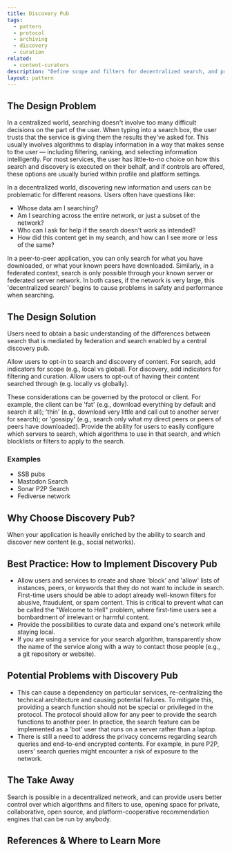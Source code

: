 ```yaml
---
title: Discovery Pub
tags:
  - pattern
  - protocol
  - archiving
  - discovery
  - curation
related:
  - content-curators
description: "Define scope and filters for decentralized search, and provide users better control over which algorithms and filters to use."
layout: pattern
---
```


## The Design Problem

In a centralized world, searching doesn't involve too many difficult decisions on the part of the user. When typing into a search box, the user trusts that the service is giving them the results they've asked for. This usually involves algorithms to display information in a way that makes sense to the user — including filtering, ranking, and selecting information intelligently. For most services, the user has little-to-no choice on how this search and discovery is executed on their behalf, and if controls are offered, these options are usually buried within profile and platform settings.

In a decentralized world, discovering new information and users can be problematic for different reasons. Users often have questions like:

- Whose data am I searching?
- Am I searching across the entire network, or just a subset of the network?
- Who can I ask for help if the search doesn't work as intended?
- How did this content get in my search, and how can I see more or less of the same?

In a peer-to-peer application, you can only search for what you have downloaded, or what your known peers have downloaded. Similarly, in a federated context, search is only possible through your known server or federated server network. In both cases, if the network is very large, this 'decentralized search' begins to cause problems in safety and performance when searching.

## The Design Solution

Users need to obtain a basic understanding of the differences between search that is mediated by federation and search enabled by a central discovery pub. 

Allow users to opt-in to search and discovery of content. For search, add indicators for scope (e.g., local vs global). For discovery, add indicators for filtering and curation. Allow users to opt-out of having their content searched through (e.g. locally vs globally).

These considerations can be governed by the protocol or client. For example, the client can be 'fat' (e.g., download everything by default and search it all); 'thin' (e.g., download very little and call out to another server for search); or 'gossipy' (e.g., search only what my direct peers or peers of peers have downloaded). Provide the ability for users to easily configure which servers to search, which algorithms to use in that search, and which blocklists or filters to apply to the search.

### Examples

- SSB pubs
- Mastodon Search
- Sonar P2P Search
- Fediverse network

## Why Choose Discovery Pub?

When your application is heavily enriched by the ability to search and discover new content (e.g., social networks).

## Best Practice: How to Implement Discovery Pub

- Allow users and services to create and share 'block' and 'allow' lists of instances, peers, or keywords that they do not want to include in search. First-time users should be able to adopt already well-known filters for abusive, fraudulent, or spam content. This is critical to prevent what can be called the "Welcome to Hell" problem, where first-time users see a bombardment of irrelevant or harmful content.
- Provide the possibilities to curate data and expand one's network while staying local.
- If you are using a service for your search algorithm, transparently show the name of the service along with a way to contact those people (e.g., a git repository or website). 

## Potential Problems with Discovery Pub

- This can cause a dependency on particular services, re-centralizing the technical architecture and causing potential failures. To mitigate this, providing a search function should not be special or privileged in the protocol. The protocol should allow for any peer to provide the search functions to another peer. In practice, the search feature can be implemented as a 'bot' user that runs on a server rather than a laptop.
- There is still a need to address the privacy concerns regarding search queries and end-to-end encrypted contents. For example, in pure P2P, users' search queries might encounter a risk of exposure to the network.

## The Take Away

Search is possible in a decentralized network, and can provide users better control over which algorithms and filters to use, opening space for private, collaborative, open source, and platform-cooperative recommendation engines that can be run by anybody.

## **References & Where to Learn More**
